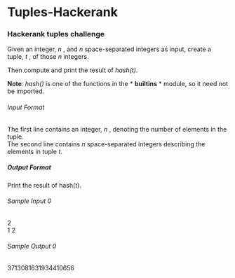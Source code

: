 # Tuples-Hackerank
### Hackerank tuples challenge

Given an integer, *n* , and *n* space-separated integers as input, create a tuple, *t* , of those *n* integers. 

Then compute and print the result of *hash(t)*.

**Note**: *hash()* is one of the functions in the * __builtins__ * module, so it need not be imported.

###### Input Format

The first line contains an integer, *n* , denoting the number of elements in the tuple.\
The second line contains *n* space-separated integers describing the elements in tuple *t*.

##### Output Format

Print the result of hash(t).

###### Sample Input 0
2\
1 2


###### Sample Output 0
3713081631934410656
